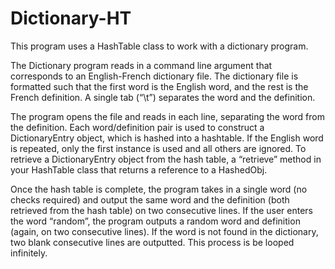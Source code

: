 Dictionary-HT
=============

This program uses a HashTable class to work with a dictionary program. 

The Dictionary program reads in a command line argument that corresponds to an English-French dictionary file. 
The dictionary file is formatted such that the first word is the English word, and the rest is the French definition. 
A single tab (“\t”) separates the word and the definition.

The program opens the file and reads in each line, separating the word from the definition. 
Each word/definition pair is used to construct a DictionaryEntry object, which is  hashed into a hashtable.
If the English word is repeated, only the first instance is used and all others are ignored. 
To retrieve a DictionaryEntry object from the hash table, a “retrieve” method in your HashTable class that returns a reference to a HashedObj. 

Once the hash table is complete, the program takes in a single word (no checks required) and output the same word and the definition (both retrieved from the hash table) on two consecutive lines. 
If the user enters the word “random”, the program outputs a random word and definition (again, on two consecutive lines). 
If the word is not found in the dictionary, two blank consecutive lines are outputted. This process is be looped infinitely.

